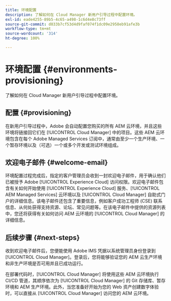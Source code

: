 ```yaml
---
title: 环境配置
description: 了解如何在 Cloud Manager 新用户引导过程中配置环境。
exl-id: eade4255-89b5-4c65-a498-1c6d4e8c73ff
source-git-commit: d033b7cf53d4d9faf074f1dc09e2958eb91afe3b
workflow-type: tm+mt
source-wordcount: '314'
ht-degree: 100%

---
```



# 环境配置 {#environments-provisioning}

了解如何在 Cloud Manager 新用户引导过程中配置环境。

## 配置 {#provisioning}

在新用户引导过程中，Adobe 会自动配置您购买的所有 AEM 云环境，并且这些环境将链接回它们在 [!UICONTROL Cloud Manager] 中的项目。这些 AEM 云环境包含在每个 Adobe Managed Services 订阅中，通常由至少一个生产环境、一个暂存环境以及（可选）一个或多个开发或测试环境组成。

## 欢迎电子邮件 {#welcome-email}

环境配置过程完成后，指定的客户管理员会收到一封欢迎电子邮件，用于确认他们已被授予 Adobe [!UICONTROL Experience Cloud] 访问权限。欢迎电子邮件包含有关如何开始使用 [!UICONTROL Experience Cloud] 服务、[!UICONTROL AEM Managed Services] 云环境以及 [!UICONTROL Cloud Manager] 自助式门户的详细信息。该电子邮件还包含了重要信息，例如客户成功工程师 (CSE) 联系信息、从何处获得支持资源、论坛、常见问题等。在该电子邮件中提供的资源列表中，您还将获得有关如何访问 AEM 云环境的 [!UICONTROL Cloud Manager] 的详细信息。

## 后续步骤 {#next-steps}

收到欢迎电子邮件后，您便能使用 Adobe IMS 凭据以系统管理员身份登录到 [!UICONTROL Cloud Manager]。登录后，您将能够验证您的 AEM 云生产环境和非生产环境是否可用并且已成功运行。

在部署代码时，[!UICONTROL Cloud Manager] 将使用这些 AEM 云环境执行 CI/CD 管道，其顺序依次为 [!UICONTROL Cloud Manager] 的 Git 存储库、暂存环境和 AEM 生产环境。此外，当您准备好开始为您的 Web 资产创建数字体验时，可以直接从 [!UICONTROL Cloud Manager] 访问您的 AEM 云环境。

